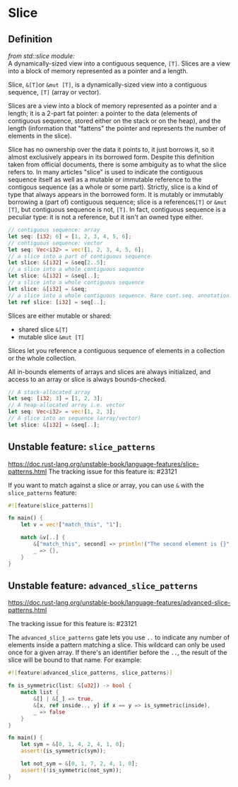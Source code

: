 # Slice

## Definition

*from std::slice module:*  
A dynamically-sized view into a contiguous sequence, `[T]`.
Slices are a view into a block of memory represented as a pointer and a length.




Slice, `&[T]`or `&mut [T]`, is a dynamically-sized view into a contiguous sequence, `[T]` (array or vector).

Slices are a view into a block of memory represented as a pointer and a length; it is a 2-part fat pointer: a pointer to the data (elements of contiguous sequence, stored either on the stack or on the heap), and the length (information that "fattens" the pointer and represents the number of elements in the slice).

Slice has no ownership over the data it points to, it just borrows it, so it almost exclusively appears in its borrowed form. Despite this definition taken from official documents, there is some ambiguity as to what the slice refers to. In many articles "slice" is used to indicate the contiguous sequence itself as well as a mutable or immutable reference to the contigous sequence (as a whole or some part). Strictly, slice is a kind of type that always appears in the borrowed form. It is mutably or immutably borrowing a (part of) contiguous sequence; slice is a reference`&[T]` or `&mut [T]`, but contiguous sequence is not, `[T]`. In fact, contiguous sequence is a peculiar type: it is not a reference, but it isn't an owned type either.


```rust
// contiguous sequence: array
let seq: [i32; 6] = [1, 2, 3, 4, 5, 6];
// contiguous sequence: vector
let seq: Vec<i32> = vec![1, 2, 3, 4, 5, 6];
// a slice into a part of contiguous sequence
let slice: &[i32] = &seq[2..5];
// a slice into a whole contiguous sequence
let slice: &[i32] = &seq[..];
// a slice into a whole contiguous sequence
let slice: &[i32] = &seq;
// a slice into a whole contiguous sequence. Rare cont.seq. annotation:
let ref slice: [i32] = seq[..];

```


Slices are either mutable or shared:
- shared slice `&[T]`
- mutable slice `&mut [T]`

Slices let you reference a contiguous sequence of
elements in a collection or the whole collection.

All in-bounds elements of arrays and slices are always initialized,
and access to an array or slice is always bounds-checked.

```rust
// A stack-allocated array
let seq: [i32; 3] = [1, 2, 3];
// A heap-allocated array i.e. vector
let seq: Vec<i32> = vec![1, 2, 3];
// A slice into an sequence (array/vector)
let slice: &[i32] = &seq[..];
```



## Unstable feature: `slice_patterns`
https://doc.rust-lang.org/unstable-book/language-features/slice-patterns.html
The tracking issue for this feature is: #23121

If you want to match against a slice or array, you can use `&` with the `slice_patterns` feature:

```rust
#![feature(slice_patterns)]

fn main() {
    let v = vec!["match_this", "1"];

    match &v[..] {
        &["match_this", second] => println!("The second element is {}", second),
        _ => {},
    }
}
```



## Unstable feature: `advanced_slice_patterns`
https://doc.rust-lang.org/unstable-book/language-features/advanced-slice-patterns.html

The tracking issue for this feature is: #23121

The `advanced_slice_patterns` gate lets you use `..` to indicate any number of elements inside a pattern matching a slice. This wildcard can only be used once for a given array. If there's an identifier before the `..`, the result of the slice will be bound to that name. For example:

```rust
#![feature(advanced_slice_patterns, slice_patterns)]

fn is_symmetric(list: &[u32]) -> bool {
    match list {
        &[] | &[_] => true,
        &[x, ref inside.., y] if x == y => is_symmetric(inside),
        _ => false
    }
}

fn main() {
    let sym = &[0, 1, 4, 2, 4, 1, 0];
    assert!(is_symmetric(sym));

    let not_sym = &[0, 1, 7, 2, 4, 1, 0];
    assert!(!is_symmetric(not_sym));
}
```
